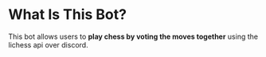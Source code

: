 # What Is This Bot?
This bot allows users to **play chess by voting the moves together** using the lichess api over discord.
